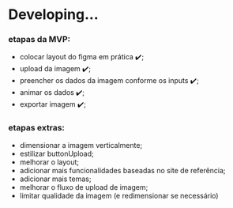 # Developing...

### etapas da MVP:

-   colocar layout do figma em prática ✔️;
-   upload da imagem ✔️;
-   preencher os dados da imagem conforme os inputs ✔️;
-   animar os dados ✔️;
-   exportar imagem ✔️;

### etapas extras:

-   dimensionar a imagem verticalmente;
-   estilizar buttonUpload;
-   melhorar o layout;
-   adicionar mais funcionalidades baseadas no site de referência;
-   adicionar mais temas;
-   melhorar o fluxo de upload de imagem;
-   limitar qualidade da imagem (e redimensionar se necessário)

<!--
svg ref:
https://www.youtube.com/watch?v=VNTmT1qMgp0&list=PLlAbYrWSYTiOufRJOeP73o4GR9N1afQdP
https://www.youtube.com/watch?v=4cEMgap9wpk
https://www.youtube.com/watch?v=sHK_9oDiimU
https://www.snoweb.io/en/web-design/svg-animation/#mask
https://github.com/Luk4x/gencard/blob/main/index.html
-->
